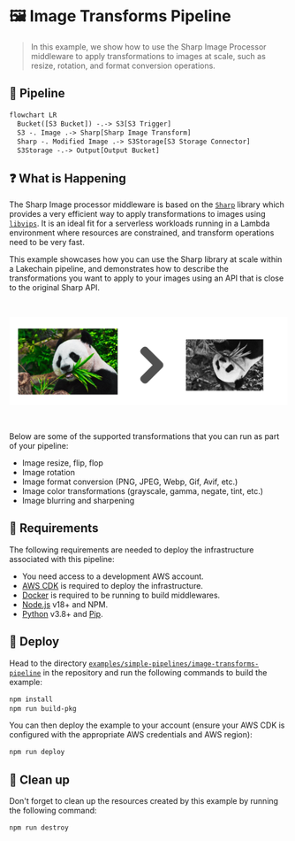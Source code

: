 # 🖼️ Image Transforms Pipeline

> In this example, we show how to use the Sharp Image Processor middleware to apply transformations to images at scale, such as resize, rotation, and format conversion operations.

## :dna: Pipeline

```mermaid
flowchart LR
  Bucket([S3 Bucket]) -.-> S3[S3 Trigger]
  S3 -. Image .-> Sharp[Sharp Image Transform]
  Sharp -. Modified Image .-> S3Storage[S3 Storage Connector]
  S3Storage -.-> Output[Output Bucket]
```

## ❓ What is Happening

The Sharp Image processor middleware is based on the [`Sharp`](https://sharp.pixelplumbing.com/) library which provides a very efficient way to apply transformations to images using [`libvips`](https://www.libvips.org/). It is an ideal fit for a serverless workloads running in a Lambda environment where resources are constrained, and transform operations need to be very fast.

This example showcases how you can use the Sharp library at scale within a Lakechain pipeline, and demonstrates how to describe the transformations you want to apply to your images using an API that is close to the original Sharp API.

<br />
<p align="center">
  <img width="900" src="assets/result.png">
</p>
<br />

Below are some of the supported transformations that you can run as part of your pipeline:

- Image resize, flip, flop
- Image rotation
- Image format conversion (PNG, JPEG, Webp, Gif, Avif, etc.)
- Image color transformations (grayscale, gamma, negate, tint, etc.)
- Image blurring and sharpening

## 📝 Requirements

The following requirements are needed to deploy the infrastructure associated with this pipeline:

- You need access to a development AWS account.
- [AWS CDK](https://docs.aws.amazon.com/cdk/latest/guide/getting_started.html#getting_started_install) is required to deploy the infrastructure.
- [Docker](https://docs.docker.com/get-docker/) is required to be running to build middlewares.
- [Node.js](https://nodejs.org/en/download/) v18+ and NPM.
- [Python](https://www.python.org/downloads/) v3.8+ and [Pip](https://pip.pypa.io/en/stable/installation/).

## 🚀 Deploy

Head to the directory [`examples/simple-pipelines/image-transforms-pipeline`](/examples/simple-pipelines/image-transforms-pipeline) in the repository and run the following commands to build the example:

```bash
npm install
npm run build-pkg
```

You can then deploy the example to your account (ensure your AWS CDK is configured with the appropriate AWS credentials and AWS region):

```bash
npm run deploy
```

## 🧹 Clean up

Don't forget to clean up the resources created by this example by running the following command:

```bash
npm run destroy
```
